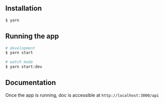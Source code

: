 ## Installation

```bash
$ yarn
```

## Running the app

```bash
# development
$ yarn start

# watch mode
$ yarn start:dev
```

## Documentation

Once the app is running, doc is accessible at `http://localhost:3000/api`
